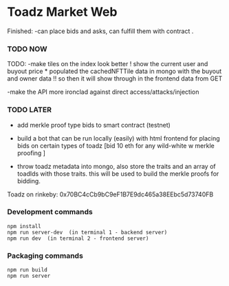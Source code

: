 # Toadz Market Web


 Finished: 
 -can place bids and asks, can fulfill them with contract . 


### TODO NOW 
 
TODO: 
-make tiles on the index look better !  show the current user and buyout price 
        * populated the cachedNFTTile data in mongo with the buyout and owner data !! so then it will show through in the frontend data from GET 
 

-make the API more ironclad against direct access/attacks/injection 

 


### TODO LATER
- add merkle proof type bids to smart contract (testnet) 
- build a bot that can be run locally (easily) with html frontend for placing bids on certain types of toadz [bid 10 eth for any wild-white w merkle proofing ]


- throw toadz metadata into mongo, also store the traits and an array of toadIds with those traits.    this will be used to build the merkle proofs for bidding. 


 


Toadz on rinkeby: 
0x70BC4cCb9bC9eF1B7E9dc465a38EEbc5d73740FB

 

### Development commands
```
npm install
npm run server-dev  (in terminal 1 - backend server)
npm run dev  (in terminal 2 - frontend server)
```

### Packaging commands
```
npm run build
npm run server
```
 
